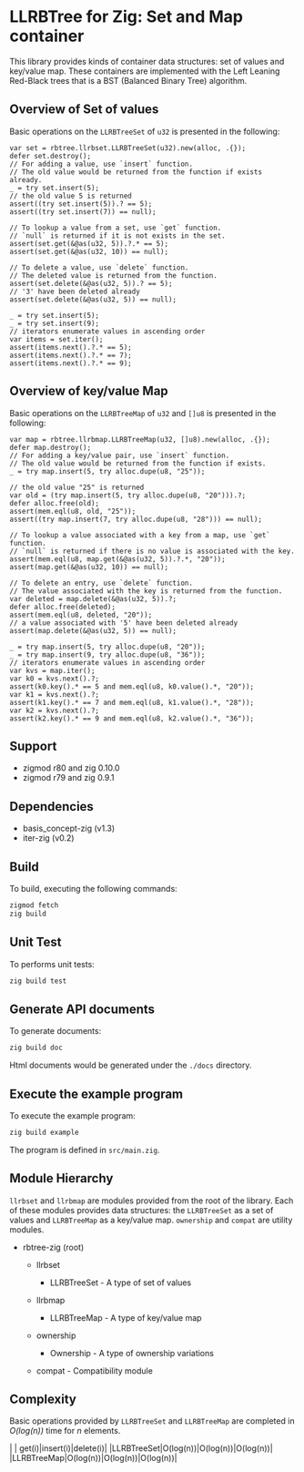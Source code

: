 # LLRBTree for Zig: Set and Map container

This library provides kinds of container data structures: set of values and key/value map.
These containers are implemented with the Left Leaning Red-Black trees that is a BST (Balanced Binary Tree) algorithm.


## Overview of Set of values

Basic operations on the `LLRBTreeSet` of `u32` is presented in the following:

```zig
var set = rbtree.llrbset.LLRBTreeSet(u32).new(alloc, .{});
defer set.destroy();
// For adding a value, use `insert` function.
// The old value would be returned from the function if exists already.
_ = try set.insert(5);
// the old value 5 is returned
assert((try set.insert(5)).? == 5);
assert((try set.insert(7)) == null);

// To lookup a value from a set, use `get` function.
// `null` is returned if it is not exists in the set.
assert(set.get(&@as(u32, 5)).?.* == 5);
assert(set.get(&@as(u32, 10)) == null);

// To delete a value, use `delete` function.
// The deleted value is returned from the function.
assert(set.delete(&@as(u32, 5)).? == 5);
// '3' have been deleted already
assert(set.delete(&@as(u32, 5)) == null);

_ = try set.insert(5);
_ = try set.insert(9);
// iterators enumerate values in ascending order
var items = set.iter();
assert(items.next().?.* == 5);
assert(items.next().?.* == 7);
assert(items.next().?.* == 9);
```


## Overview of key/value Map

Basic operations on the `LLRBTreeMap` of `u32` and `[]u8` is presented in the following:

```zig
var map = rbtree.llrbmap.LLRBTreeMap(u32, []u8).new(alloc, .{});
defer map.destroy();
// For adding a key/value pair, use `insert` function.
// The old value would be returned from the function if exists.
_ = try map.insert(5, try alloc.dupe(u8, "25"));

// the old value "25" is returned
var old = (try map.insert(5, try alloc.dupe(u8, "20"))).?;
defer alloc.free(old);
assert(mem.eql(u8, old, "25"));
assert((try map.insert(7, try alloc.dupe(u8, "28"))) == null);

// To lookup a value associated with a key from a map, use `get` function.
// `null` is returned if there is no value is associated with the key.
assert(mem.eql(u8, map.get(&@as(u32, 5)).?.*, "20"));
assert(map.get(&@as(u32, 10)) == null);

// To delete an entry, use `delete` function.
// The value associated with the key is returned from the function.
var deleted = map.delete(&@as(u32, 5)).?;
defer alloc.free(deleted);
assert(mem.eql(u8, deleted, "20"));
// a value associated with '5' have been deleted already
assert(map.delete(&@as(u32, 5)) == null);

_ = try map.insert(5, try alloc.dupe(u8, "20"));
_ = try map.insert(9, try alloc.dupe(u8, "36"));
// iterators enumerate values in ascending order
var kvs = map.iter();
var k0 = kvs.next().?;
assert(k0.key().* == 5 and mem.eql(u8, k0.value().*, "20"));
var k1 = kvs.next().?;
assert(k1.key().* == 7 and mem.eql(u8, k1.value().*, "28"));
var k2 = kvs.next().?;
assert(k2.key().* == 9 and mem.eql(u8, k2.value().*, "36"));
```


## Support

- zigmod r80 and zig 0.10.0
- zigmod r79 and zig 0.9.1


## Dependencies

- basis_concept-zig (v1.3)
- iter-zig (v0.2)


## Build

To build, executing the following commands:

```sh
zigmod fetch
zig build
```


## Unit Test

To performs unit tests:

```sh
zig build test
```


## Generate API documents

To generate documents:

```sh
zig build doc
```

Html documents would be generated under the `./docs` directory.


## Execute the example program

To execute the example program:

```sh
zig build example
```

The program is defined in `src/main.zig`.


## Module Hierarchy

`llrbset` and `llrbmap` are modules provided from the root of the library.
Each of these modules provides data structures: the `LLRBTreeSet` as a set of values and `LLRBTreeMap` as a key/value map.
`ownership` and `compat` are utility modules.

- rbtree-zig (root)
  - llrbset
    - LLRBTreeSet  - A type of set of values
  - llrbmap
    - LLRBTreeMap  - A type of key/value map

  - ownership
    - Ownership    - A type of ownership variations
  - compat         - Compatibility module


## Complexity

Basic operations provided by `LLRBTreeSet` and `LLRBTreeMap` are completed in _O(log(n))_ time for _n_ elements.

  |           |   get(i)|insert(i)|delete(i)|
  |LLRBTreeSet|O(log(n))|O(log(n))|O(log(n))|
  |LLRBTreeMap|O(log(n))|O(log(n))|O(log(n))|


